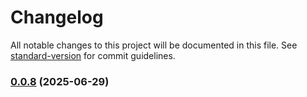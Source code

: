 # Changelog

All notable changes to this project will be documented in this file. See [standard-version](https://github.com/conventional-changelog/standard-version) for commit guidelines.

### [0.0.8](https://github.com/felipap/nudge/compare/v0.0.7...v0.0.8) (2025-06-29)

